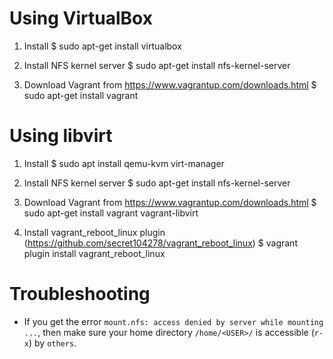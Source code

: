 # Using VirtualBox

1. Install
$ sudo apt-get install virtualbox

2. Install NFS kernel server
$ sudo apt-get install nfs-kernel-server

3. Download Vagrant from https://www.vagrantup.com/downloads.html
$ sudo apt-get install vagrant

# Using libvirt

1. Install
$ sudo apt install qemu-kvm virt-manager

2. Install NFS kernel server
$ sudo apt-get install nfs-kernel-server

3. Download Vagrant from https://www.vagrantup.com/downloads.html
$ sudo apt-get install vagrant vagrant-libvirt

4. Install vagrant_reboot_linux plugin (https://github.com/secret104278/vagrant_reboot_linux)
$ vagrant plugin install vagrant_reboot_linux

# Troubleshooting

- If you get the error `mount.nfs: access denied by server while mounting ...`,
  then make sure your home directory `/home/<USER>/` is accessible (`r-x`)
  by `others`.
